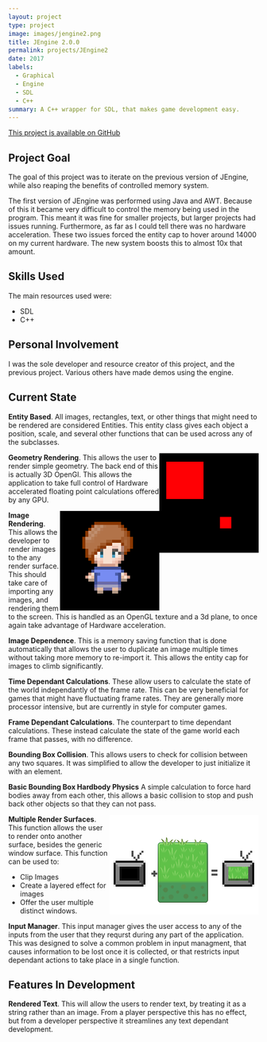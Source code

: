```yaml
---
layout: project
type: project
image: images/jengine2.png
title: JEngine 2.0.0
permalink: projects/JEngine2
date: 2017
labels:
  - Graphical
  - Engine
  - SDL
  - C++
summary: A C++ wrapper for SDL, that makes game development easy.  
---
```


[This project is available on GitHub](https://github.com/joryleech/JEngineCPP)
## Project Goal

The goal of this project was to iterate on the previous version of JEngine, while also reaping the benefits of controlled memory system.

The first version of JEngine was performed using Java and AWT. Because of this it became very difficult to control the memory being used in the program. This meant it was fine for smaller projects, but larger projects had issues running. Furthermore, as far as I could tell there was no hardware acceleration. 
These two issues forced the entity cap to hover around 14000 on my current hardware. The new system boosts this to almost 10x that amount. 

## Skills Used

The main resources used were:
* SDL
* C++ 

## Personal Involvement

  I was the sole developer and resource creator of this project, and the previous project. Various others have made demos using the engine.

## Current State
 
  **Entity Based**. All images, rectangles, text, or other things that might need to be rendered are considered Entities. This entity class gives each object a position, scale, and several other functions that can be used across any of the subclasses.

  <img class="" style="float:right;max-width:200px;" src="../images/jengine2/rectprim.png">

  **Geometry Rendering**. This allows the user to render simple geometry. The back end of this is actually 3D OpenGl. This allows the application to take full control of Hardware accelerated floating point calculations offered by any GPU.
  
  <img class="" style="float:right;max-width:200px;" src="../images/jengine2/spriterender.png">
  
  **Image Rendering**. This allows the developer to render images to the any render surface. This should take care of importing any images, and rendering them to the screen. This is handled as an OpenGL texture and a 3d plane, to once again take advantage of Hardware acceleration.
  
  **Image Dependence**. This is a memory saving function that is done automatically that allows the user to duplicate an image multiple times without taking more memory to re-import it. This allows the entity cap for images to climb significantly. 
  
  **Time Dependant Calculations**. These allow users to calculate the state of the world independantly of the frame rate. This can be very beneficial for games that might have fluctuating frame rates. They are generally more processor intensive, but are currently in style for computer games.
  
  **Frame Dependant Calculations**. The counterpart to time dependant calculations. These instead calculate the state of the game world each frame that passes, with no difference.
  
  **Bounding Box Collision**. This allows users to check for collision between any two squares. It was simplified to allow the developer to just initialize it with an element. 
  
  **Basic Bounding Box Hardbody Physics** A simple calculation to force hard bodies away from each other, this allows a basic collision to stop and push back other objects so that they can not pass. 
  
  
<img class="" style="float:right;max-width:300px;" src="../images/jengine2/multiplerendersurf.png">
  
  **Multiple Render Surfaces**. This function allows the user to render onto another surface, besides the generic window surface. This function can be used to: 
  * Clip Images
  * Create a  layered effect for images
  * Offer the user multiple distinct windows.
  
  **Input Manager**. This input manager gives the user access to any of the inputs from the user that they requrst during any part of the application. This was designed to solve a common problem in input managment, that causes information to be lost once it is collected, or that restricts input dependant actions to take place in a single function.
   

## Features In Development
  **Rendered Text**. This will allow the users to render text, by treating it as a string rather than an image. From a player perspective this has no effect, but from a developer perspective it streamlines any text dependant development.
